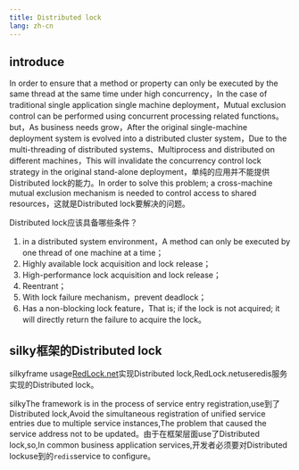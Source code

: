 ```yaml
---
title: Distributed lock
lang: zh-cn
---
```


## introduce

In order to ensure that a method or property can only be executed by the same thread at the same time under high concurrency，In the case of traditional single application single machine deployment，Mutual exclusion control can be performed using concurrent processing related functions。but，As business needs grow，After the original single-machine deployment system is evolved into a distributed cluster system，Due to the multi-threading of distributed systems、Multiprocess and distributed on different machines，This will invalidate the concurrency control lock strategy in the original stand-alone deployment，单纯的应用并不能提供Distributed lock的能力。In order to solve this problem; a cross-machine mutual exclusion mechanism is needed to control access to shared resources，这就是Distributed lock要解决的问题。

Distributed lock应该具备哪些条件？

1. in a distributed system environment，A method can only be executed by one thread of one machine at a time；
2. Highly available lock acquisition and lock release；
3. High-performance lock acquisition and lock release；
4. Reentrant；
5. With lock failure mechanism，prevent deadlock；
6. Has a non-blocking lock feature，That is; if the lock is not acquired; it will directly return the failure to acquire the lock。

## silky框架的Distributed lock

silkyframe usage[RedLock.net](https://github.com/samcook/RedLock.net)实现Distributed lock,RedLock.netuseredis服务实现的Distributed lock。

silkyThe framework is in the process of service entry registration,use到了Distributed lock,Avoid the simultaneous registration of unified service entries due to multiple service instances,The problem that caused the service address not to be updated。由于在框架层面use了Distributed lock,so,In common business application services,开发者必须要对Distributed lockuse到的`redis`service to configure。

